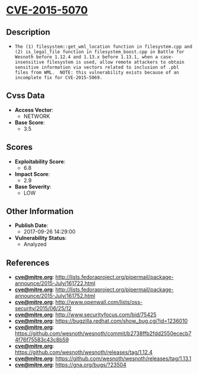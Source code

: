 
# [CVE-2015-5070](http://lists.fedoraproject.org/pipermail/package-announce/2015-July/161722.html)

## Description

- `The (1) filesystem::get_wml_location function in filesystem.cpp and (2) is_legal_file function in filesystem_boost.cpp in Battle for Wesnoth before 1.12.4 and 1.13.x before 1.13.1, when a case-insensitive filesystem is used, allow remote attackers to obtain sensitive information via vectors related to inclusion of .pbl files from WML.  NOTE: this vulnerability exists because of an incomplete fix for CVE-2015-5069.`

## Cvss Data

- **Access Vector**:
  - NETWORK
- **Base Score**:
  - 3.5

## Scores

- **Exploitability Score**:
  - 6.8
- **Impact Score**:
  - 2.9
- **Base Severity**:
  - LOW

## Other Information

- **Publish Date**:
  - 2017-09-26 14:29:00
- **Vulnerability Status**:
  - Analyzed

## References

- **cve@mitre.org**: http://lists.fedoraproject.org/pipermail/package-announce/2015-July/161722.html
- **cve@mitre.org**: http://lists.fedoraproject.org/pipermail/package-announce/2015-July/161752.html
- **cve@mitre.org**: http://www.openwall.com/lists/oss-security/2015/06/25/12
- **cve@mitre.org**: http://www.securityfocus.com/bid/75425
- **cve@mitre.org**: https://bugzilla.redhat.com/show_bug.cgi?id=1236010
- **cve@mitre.org**: https://github.com/wesnoth/wesnoth/commit/b2738ffb2fdd2550ececb74f76f75583c43c8b59
- **cve@mitre.org**: https://github.com/wesnoth/wesnoth/releases/tag/1.12.4
- **cve@mitre.org**: https://github.com/wesnoth/wesnoth/releases/tag/1.13.1
- **cve@mitre.org**: https://gna.org/bugs/?23504
